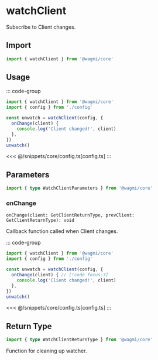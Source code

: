# watchClient

Subscribe to Client changes.

## Import

```ts
import { watchClient } from '@wagmi/core'
```

## Usage

::: code-group
```ts [index.ts]
import { watchClient } from '@wagmi/core'
import { config } from './config'

const unwatch = watchClient(config, {
  onChange(client) {
    console.log('Client changed!', client)
  },
})
unwatch()
```
<<< @/snippets/core/config.ts[config.ts]
:::

## Parameters

```ts
import { type WatchClientParameters } from '@wagmi/core'
```

### onChange

`onChange(client: GetClientReturnType, prevClient: GetClientReturnType): void`

Callback function called when Client changes.

::: code-group
```ts [index.ts]
import { watchClient } from '@wagmi/core'
import { config } from './config'

const unwatch = watchClient(config, {
  onChange(client) { // [!code focus:3]
    console.log('Client changed!', client)
  },
})
unwatch()
```
<<< @/snippets/core/config.ts[config.ts]
:::

## Return Type

```ts
import { type WatchClientReturnType } from '@wagmi/core'
```

Function for cleaning up watcher.